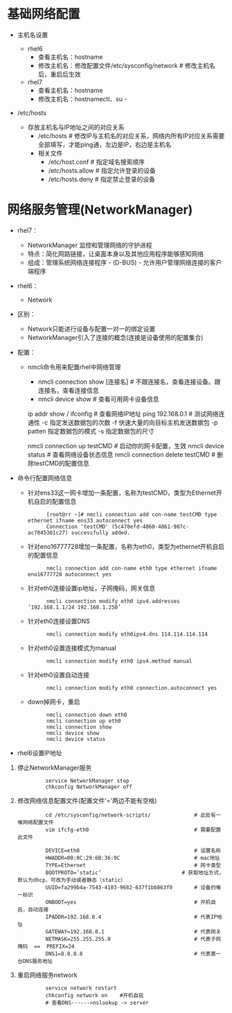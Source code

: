 # 基础网络配置
- 主机名设置
    - rhel6
        - 查看主机名：hostname
        - 修改主机名：修改配置文件/etc/sysconfig/network        # 修改主机名后，重启后生效
    - rhel7
        - 查看主机名：hostname
        - 修改主机名：hostnamectl、su -

- /etc/hosts
    - 存放主机名与IP地址之间的对应关系
        - /etc/hosts            # 修改IP与主机名的对应关系，网络内所有IP对应关系需要全部填写，才能ping通，左边是IP，右边是主机名     
        - 相关文件
            - /etc/host.conf        # 指定域名搜索顺序
            - /etc/hosts.allow      # 指定允许登录的设备
            - /etc/hosts.deny       # 指定禁止登录的设备
            
# 网络服务管理(NetworkManager)

- rhel7：
    - NetworkManager 监控和管理网络的守护进程
    - 特点：简化网路链接，让桌面本身以及其他应用程序能够感知网络
    - 组成：管理系统网络连接程序 - (D-BUS) - 允许用户管理网络连接的客户端程序
    
- rhel6：
    - Network
    
- 区别：
    - Network只能进行设备与配置一对一的绑定设置
    - NetworkManager引入了连接的概念(连接是设备使用的配置集合)
    
- 配置：
    - nmcli命令用来配置rhel中网络管理
        - nmcli connection show [连接名]                # 不跟连接名，查看连接设备。跟连接名，查看连接信息
        - nmcli device show                             # 查看可用网卡设备信息
        
        ip addr show / ifconfig                          # 查看网络IP地址
        ping 192.168.0.1                                 # 测试网络连通性
            -c              指定发送数据包的次数
            -f              快速大量的向目标主机发送数据包
            -p patten       指定数据包的模式
            -s              指定数据包的尺寸
            
        nmcli connection up testCMD         # 启动你的网卡配置，生效
        nmcli device status                 # 查看网络设备状态信息
        nmcli connection delete testCMD     # 删除testCMD的配置信息
            
- 命令行配置网络信息
    - 针对ens33这一网卡增加一条配置，名称为testCMD，类型为Ethernet开机自启的配置信息
    
                [root@rr ~]# nmcli connection add con-name testCMD type ethernet ifname ens33 autoconnect yes 
                Connection 'testCMD' (5c478efd-4860-4861-987c-ac7045381c27) successfully added.

    - 针对eno16777728增加一条配置，名称为eth0，类型为ethernet开机自启的配置信息
                
                nmcli connection add con-name eth0 type ethernet ifname eno16777728 autoconnect yes
    - 针对eth0连接设置ip地址，子网掩码，网关信息
                
                nmcli connection modify eth0 ipv4.addresses ’192.168.1.1/24 192.168.1.250’
    - 针对eth0连接设置DNS
                
                nmcli connection modify eth0ipv4.dns 114.114.114.114
    - 针对eth0设置连接模式为manual
                
                nmcli connection modify eth0 ipv4.method manual
    - 针对eth0设置自动连接
                
                nmcli connection modify eth0 connection.autoconnect yes
    - down掉网卡，重启
                
                nmcli connection down eth0
                nmcli connection up eth0
                nmcli connection show
                nmcli device show
                nmcli device status
                
- rhel6设置IP地址
1. 停止NetworkManager服务
                
                service NetworkManager stop
                chkconfig NetworkManager off

2. 修改网络信息配置文件(配置文件'='两边不能有空格)
	
                cd /etc/sysconfig/network-scripts/              # 此处有一堆网络配置文件
                vim ifcfg-eth0                                  # 需要配置此文件
            
                DEVICE=eth0		                                # 设置名称
                HWADDR=00:0C:29:6B:36:9C                        # mac地址
                TYPE=Ethernet		                            # 网卡类型
                BOOTPROTO=’static’	                        # 获取地址方式，默认为dhcp，可改为手动或者静态（static）
                UUID=fa299b4a-7543-4103-9682-637f1bb863f0	    # 设备的唯一标识
                ONBOOT=yes		                                # 开机自启，自动连接
                IPADDR=192.168.0.4	                            # 代表IP地址
                GATEWAY=192.168.0.1	                            # 代表网关
                NETMASK=255.255.255.0	                        # 代表子网掩码  ==  PREFIX=24
                DNS1=8.8.8.8		                            # 代表第一台DNS服务地址

3. 重启网络服务network
                
                service network restart
                chkconfig network on	#开机自启
                # 查看DNS------>nslookup -> server